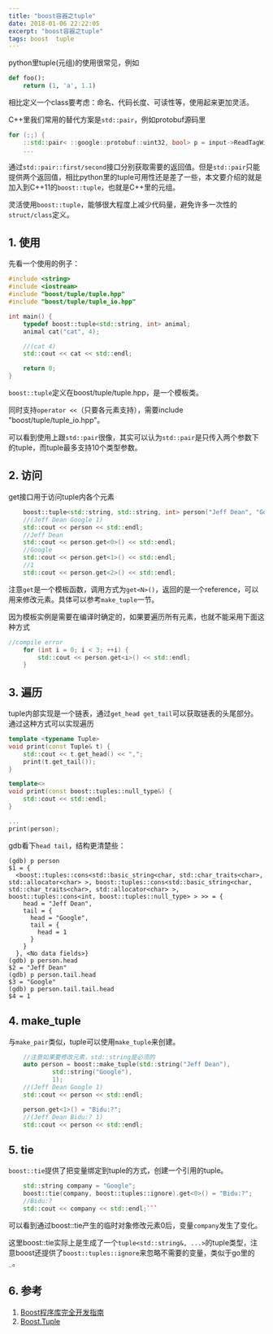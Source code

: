 ```yaml
---
title: "boost容器之tuple"
date: 2018-01-06 22:22:05
excerpt: "boost容器之tuple"
tags: boost  tuple
---
```


python里tuple(元组)的使用很常见，例如

```python
def foo():
    return (1, 'a', 1.1)
```

相比定义一个class要考虑：命名、代码长度、可读性等，使用起来更加灵活。

C++里我们常用的替代方案是`std::pair`，例如protobuf源码里

```cpp
for (;;) {
    ::std::pair< ::google::protobuf::uint32, bool> p = input->ReadTagWithCutoffNoLastTag(127u);
    ...
```

通过`std::pair::first/second`接口分别获取需要的返回值。但是`std::pair`只能提供两个返回值，相比python里的tuple可用性还是差了一些，本文要介绍的就是加入到C++11的`boost::tuple`，也就是C++里的元组。

灵活使用`boost::tuple`，能够很大程度上减少代码量，避免许多一次性的`struct/class`定义。

<!--more-->

## 1. 使用

先看一个使用的例子：

```cpp
#include <string>
#include <iostream>
#include "boost/tuple/tuple.hpp"
#include "boost/tuple/tuple_io.hpp"

int main() {
    typedef boost::tuple<std::string, int> animal;
    animal cat("cat", 4);

    //(cat 4)
    std::cout << cat << std::endl;

    return 0;
}
```

`boost::tuple`定义在boost/tuple/tuple.hpp，是一个模板类。

同时支持`operator <<`（只要各元素支持），需要include "boost/tuple/tuple_io.hpp"。

可以看到使用上跟`std::pair`很像，其实可以认为`std::pair`是只传入两个参数下的tuple，而tuple最多支持10个类型参数。

## 2. 访问

get接口用于访问tuple内各个元素

```cpp
    boost::tuple<std::string, std::string, int> person("Jeff Dean", "Google", 1);
    //(Jeff Dean Google 1)
    std::cout << person << std::endl;
    //Jeff Dean
    std::cout << person.get<0>() << std::endl;
    //Google
    std::cout << person.get<1>() << std::endl;
    //1
    std::cout << person.get<2>() << std::endl;
```

注意`get`是一个模板函数，调用方式为`get<N>()`，返回的是一个reference，可以用来修改元素。具体可以参考`make_tuple`一节。

因为模板实例是需要在编译时确定的，如果要遍历所有元素，也就不能采用下面这种方式

```cpp
//compile error
    for (int i = 0; i < 3; ++i) {
        std::cout << person.get<i>() << std::endl;
    }
```

## 3. 遍历

tuple内部实现是一个链表，通过`get_head get_tail`可以获取链表的头尾部分。通过这种方式可以实现遍历

```cpp
template <typename Tuple>
void print(const Tuple& t) {
    std::cout << t.get_head() << ",";
    print(t.get_tail());
}

template<>
void print(const boost::tuples::null_type&) {
    std::cout << std::endl;
}

...
print(person);
```

gdb看下`head tail`，结构更清楚些：

```gdb
(gdb) p person
$1 = {
  <boost::tuples::cons<std::basic_string<char, std::char_traits<char>, std::allocator<char> >, boost::tuples::cons<std::basic_string<char, std::char_traits<char>, std::allocator<char> >, boost::tuples::cons<int, boost::tuples::null_type> > >> = {
    head = "Jeff Dean",
    tail = {
      head = "Google",
      tail = {
        head = 1
      }
    }
  }, <No data fields>}
(gdb) p person.head
$2 = "Jeff Dean"
(gdb) p person.tail.head
$3 = "Google"
(gdb) p person.tail.tail.head
$4 = 1
```

## 4. make_tuple

与`make_pair`类似，tuple可以使用`make_tuple`来创建。

```cpp
    //注意如果要修改元素，std::string是必须的
    auto person = boost::make_tuple(std::string("Jeff Dean"),
            std::string("Google"),
            1);
    //(Jeff Dean Google 1)
    std::cout << person << std::endl;

    person.get<1>() = "Bidu:?";
    //(Jeff Dean Bidu:? 1)
    std::cout << person << std::endl;
```

## 5. tie

`boost::tie`提供了把变量绑定到tuple的方式，创建一个引用的tuple。

```cpp
    std::string company = "Google";
    boost::tie(company, boost::tuples::ignore).get<0>() = "Bidu:?";
    //Bidu:?
    std::cout << company << std::endl;```
```

可以看到通过boost::tie产生的临时对象修改元素0后，变量`company`发生了变化。

这里boost::tie实际上是生成了一个`tuple<std::string&, ...>`的tuple类型，注意boost还提供了`boost::tuples::ignore`来忽略不需要的变量，类似于go里的`_`。

## 6. 参考

1. [Boost程序库完全开发指南](https://book.douban.com/subject/26320630/)  
2. [Boost.Tuple](https://theboostcpplibraries.com/boost.tuple)  
